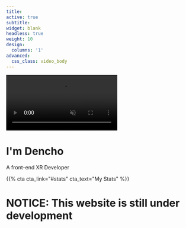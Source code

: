 ```yaml
---
title:
active: true
subtitle:
widget: blank
headless: true
weight: 10
design: 
  columns: '1'
advanced:
  css_class: video_body
---
```

<div id="particles-js"></div>
<div class="particleback"></div>
<div class="video_hero">
    <video muted autoplay="" name="media" loop=""><source src="https://thumbs.gfycat.com/InsistentUnripeAmericantoad-mobile.mp4" type="video/mp4"></video>
    <div class="video_cover"></div>
</div>
<div class="intro">
    <h1 class="intro_0"> I'm Dencho </h1>
    <p class="intro_1"> A front-end XR Developer</p>
    <div class="intro_2"> {{% cta cta_link="#stats" cta_text="My Stats" %}} </div>
    <h1 class="intro_0"> NOTICE: This website is still under development</h1>
</div>
<script>
  particlesJS.load('particles-js', 'assets/particlesjs1.json', function() {
  console.log('callback - particles.js config loaded');
});
</script>
<script>
    ScrollReveal().reveal('.intro_0', { delay: 750, origin: 'bottom', reset: true });
    ScrollReveal().reveal('.intro_1', { delay: 1000, origin: 'bottom', reset: true });
    ScrollReveal().reveal('.intro_2', { delay: 1250, origin: 'bottom', reset: true });
</script>